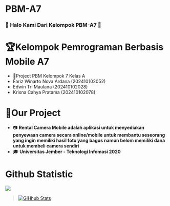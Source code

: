 # PBM-A7
### 👋 Halo Kami Dari Kelompok PBM-A7 👋

# 🏆Kelompok Pemrograman Berbasis Mobile A7
- 👑Project PBM Kelompok 7 Kelas A
- Fariz Winarto Nova Ardana (202410102052)
- Edwin Tri Maulana (202410102028)
- Krisna Cahya Pratama (202410102078)

# 🔮Our Project
- 📷 **Rental Camera Mobile adalah aplikasi untuk menyediakan penyewaan camera secara online/mobile untuk membantu seseorang yang ingin memiliki hasil foto yang bagus namun belom memiliki dana untuk membeli camera sendiri**
- 🎓 **Universitas Jember - Teknologi Infomasi 2020**

# Github Statistic
![](https://komarev.com/ghpvc/?username=KrisnaCahya&color=blue)

> [![GiHhub Stats](https://github-readme-stats.vercel.app/api?username=KrisnaCahya&show_icons=true&theme=dark&count_private=true)](https://discord.gg/hehe)
